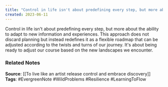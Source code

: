 ```yaml
---
title: "Control in life isn't about predefining every step, but more about the ability to adapt to new information and experiences"
created: 2023-06-11
---
```


Control in life isn't about predefining every step, but more about the ability to adapt to new information and experiences. This approach does not discard planning but instead redefines it as a flexible roadmap that can be adjusted according to the twists and turns of our journey. It's about being ready to adjust our course based on the new landscapes we encounter.

### Related Notes
**Source**: [[To live like an artist release control and embrace discovery]]
**Tags**: #EvergreenNote #WildProblems #Resilience #LearningToFlow

